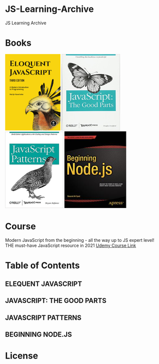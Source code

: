 # JS-Learning-Archive
JS Learning Archive


# Books
<div>
<img src="img/jsBook1.jpg" width="179">
<img src="img/jsBook2.jpg" width="189">
<img src="img/jsBook3.jpg" width="188">
<img src="img/jsBook4.jpg" width="200">
</div>

# Course
Modern JavaScript from the beginning - all the way up to JS expert level! THE must-have JavaScript resource in 2021
[Udemy Course Link](https://www.udemy.com/course/javascript-the-complete-guide-2020-beginner-advanced/)


# Table of Contents

## ELEQUENT JAVASCRIPT

## JAVASCRIPT: THE GOOD PARTS

## JAVASCRIPT PATTERNS

## BEGINNING NODE.JS



# License
